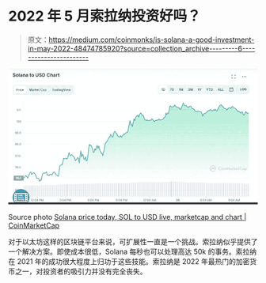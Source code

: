 # 2022 年 5 月索拉纳投资好吗？

> 原文：<https://medium.com/coinmonks/is-solana-a-good-investment-in-may-2022-48474785920?source=collection_archive---------6----------------------->

![](img/ea963c8a8987501c934bcd806efc1e54.png)

Source photo [Solana price today, SOL to USD live, marketcap and chart | CoinMarketCap](https://coinmarketcap.com/currencies/solana/?msclkid=c292433ac53311ecaf37ca43c2fbbd48)

对于以太坊这样的区块链平台来说，可扩展性一直是一个挑战。索拉纳似乎提供了一个解决方案。即使成本很低，Solana 每秒也可以处理高达 50k 的事务。索拉纳在 2021 年的成功很大程度上归功于这些技能。索拉纳是 2022 年最热门的加密货币之一，对投资者的吸引力并没有完全丧失。